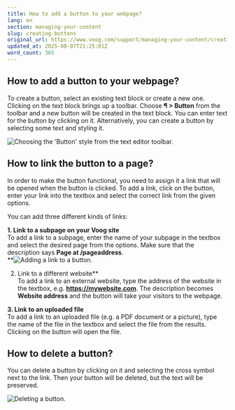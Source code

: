 ```yaml
---
title: How to add a button to your webpage?
lang: en
section: managing-your-content
slug: creating-buttons
original_url: https://www.voog.com/support/managing-your-content/creating-buttons
updated_at: 2025-08-07T21:25:01Z
word_count: 365
---
```

## How to add a button to your webpage?

To create a button, select an existing text block or create a new one. Clicking on the text block brings up a toolbar. Choose **¶ > Button** from the toolbar and a new button will be created in the text block. You can enter text for the button by clicking on it. Alternatively, you can create a button by selecting some text and styling it.  

![Choosing the 'Button' style from the text editor toolbar.](https://media.voog.com/0000/0036/2183/photos/Button_text_style_block.webp "Choosing the 'Button' style from the text editor toolbar.")

## How to link the button to a page?

In order to make the button functional, you need to assign it a link that will be opened when the button is clicked. To add a link, click on the button, enter your link into the textbox and select the correct link from the given options.  
  
You can add three different kinds of links:  
  
**1. Link to a subpage on your Voog site**  
To add a link to a subpage, enter the name of your subpage in the textbox and select the desired page from the options. Make sure that the description says **Page at /pageaddress**.  
**![Adding a link to a button.](https://media.voog.com/0000/0036/2183/photos/Linking_a_button_3_block.webp "Adding a link to a button.")

2. Link to a different website**  
To add a link to an external website, type the address of the website in the textbox, e.g. **https://mywebsite.com**. The description becomes **Website address** and the button will take your visitors to the webpage.  
  
**3. Link to an uploaded file**  
To add a link to an uploaded file (e.g. a PDF document or a picture), type the name of the file in the textbox and select the file from the results. Clicking on the button will open the file.  

## How to delete a button?

You can delete a button by clicking on it and selecting the cross symbol next to the link. Then your button will be deleted, but the text will be preserved.

![Deleting a button.](https://media.voog.com/0000/0036/2183/photos/Removing_a_link_from_a_button_block.webp "Deleting a button.")
